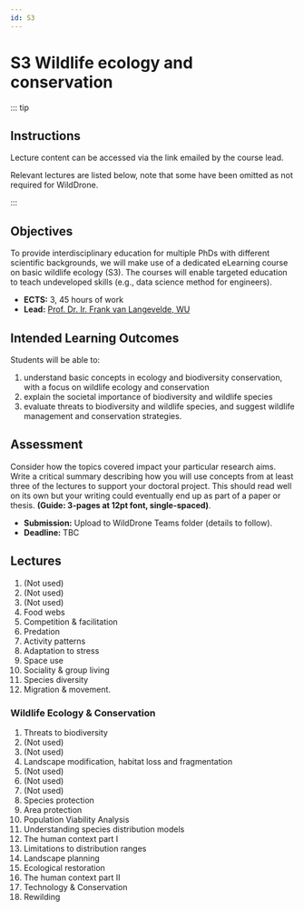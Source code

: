 ```yaml
---
id: S3
---
```


# S3 Wildlife ecology and conservation

::: tip

## Instructions

Lecture content can be accessed via the link emailed by the course lead. 

Relevant lectures are listed below, note that some have been omitted as not required for WildDrone.

:::

## Objectives
To provide interdisciplinary education for multiple PhDs with different scientific backgrounds, we will make use of a dedicated eLearning course on basic wildlife ecology (S3). The courses will enable targeted education to teach undeveloped skills (e.g., data science method for engineers). 

* **ECTS:** 3, 45 hours of work
* **Lead:** [Prof. Dr. Ir. Frank van Langevelde, WU](https://www.wur.nl/en/persons/frank-prof.dr.ir.-f-frank-van-langevelde.htm)

## Intended Learning Outcomes

Students will be able to:
1. understand basic concepts in ecology and biodiversity conservation, with a focus on wildlife ecology and conservation
2. explain the societal importance of biodiversity and wildlife species
3. evaluate threats to biodiversity and wildlife species, and suggest wildlife management and conservation strategies.

## Assessment

Consider how the topics covered impact your particular research aims. Write a critical summary describing how you will use concepts from at least three of the lectures to support your doctoral project. This should read well on its own but your writing could eventually end up as part of a paper or thesis. __(Guide: 3-pages at 12pt font, single-spaced)__.

* **Submission:** Upload to WildDrone Teams folder (details to follow).
* **Deadline:** TBC


## Lectures

1. (Not used)
2. (Not used)
3. (Not used)
4. Food webs
5. Competition & facilitation
6. Predation
7. Activity patterns
8. Adaptation to stress
9. Space use
10. Sociality & group living
11. Species diversity
12. Migration & movement.
 
### Wildlife Ecology & Conservation
1. Threats to biodiversity
2. (Not used)
3. (Not used)
4. Landscape modification, habitat loss and fragmentation
5. (Not used)
6. (Not used)
7. (Not used)
8. Species protection
9. Area protection
10. Population Viability Analysis
11. Understanding species distribution models
12. The human context part I
13. Limitations to distribution ranges
14. Landscape planning
15. Ecological restoration
16. The human context part II
17. Technology & Conservation
18. Rewilding